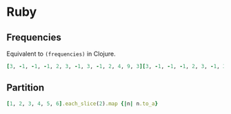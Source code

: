 # Ruby

## Frequencies

Equivalent to `(frequencies)` in Clojure.

```ruby
[3, -1, -1, -1, 2, 3, -1, 3, -1, 2, 4, 9, 3][3, -1, -1, -1, 2, 3, -1, 3, -1, 2, 4, 9, 3]
```

## Partition

```ruby
[1, 2, 3, 4, 5, 6].each_slice(2).map {|n| n.to_a}

```

